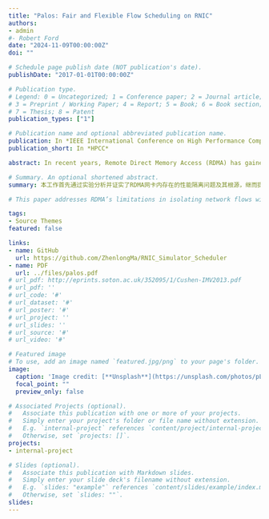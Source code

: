 ```yaml
---
title: "Palos: Fair and Flexible Flow Scheduling on RNIC"
authors:
- admin
#- Robert Ford
date: "2024-11-09T00:00:00Z"
doi: ""

# Schedule page publish date (NOT publication's date).
publishDate: "2017-01-01T00:00:00Z"

# Publication type.
# Legend: 0 = Uncategorized; 1 = Conference paper; 2 = Journal article;
# 3 = Preprint / Working Paper; 4 = Report; 5 = Book; 6 = Book section;
# 7 = Thesis; 8 = Patent
publication_types: ["1"]

# Publication name and optional abbreviated publication name.
publication: In *IEEE International Conference on High Performance Computing and Communications*
publication_short: In *HPCC*

abstract: In recent years, Remote Direct Memory Access (RDMA) has gained significant attraction within modern hyperscale data centers. However, RNIC fails to provide fine-grained performance isolation among network flows with different traffic patterns which co-exist in multi-tenant data centers and typically have various bandwidth, throughput and latency requirements.In this paper, we reveal that the drawbacks on isolation root in the packet-level flow scheduling mechanism implemented in the RNIC hardware. To solve this problem, we introduce Palos, a fair and flexible flow-scheduling mechanism. In the hardware layer, Palos adopts a data chunk based scheduling mechanism by reconstructing communication descriptors. The data chunk based scheduling diminishes the performance interference between large flows and small flows. Palos configures the scheduler in the software layer using a hierarchical weight setting to enable customized performance policy while preventing the configuration of users from interfering each other. Our experiments demonstrate that Palos provides better performance isolation and performance control flexibility compared with the commodity RDMA NIC and existing optimization framework.

# Summary. An optional shortened abstract.
summary: 本工作首先通过实验分析并证实了RDMA网卡内存在的性能隔离问题及其根源，继而提出Palos，基于硬件的公平、灵活的流调度机制。Palos消除了商用网卡中存在的异质化通信场景下的大小流性能干扰问题，并允许各级用户设定更灵活的性能策略。

# This paper addresses RDMA’s limitations in isolating network flows with diverse performance needs in multi-tenant data centers. The proposed solution, Palos, improves performance isolation by using a data chunk-based scheduling mechanism at the hardware level, reducing interference between large and small flows. A hierarchical, weight-based scheduler configuration in the software layer further allows customized, interference-free performance policies. Experiments show that Palos provides better isolation and flexibility than current RDMA NICs.

tags:
- Source Themes
featured: false

links:
- name: GitHub
  url: https://github.com/ZhenlongMa/RNIC_Simulator_Scheduler
- name: PDF
  url: ../files/palos.pdf
# url_pdf: http://eprints.soton.ac.uk/352095/1/Cushen-IMV2013.pdf
# url_pdf: ''
# url_code: '#'
# url_dataset: '#'
# url_poster: '#'
# url_project: ''
# url_slides: ''
# url_source: '#'
# url_video: '#'

# Featured image
# To use, add an image named `featured.jpg/png` to your page's folder. 
image:
  caption: 'Image credit: [**Unsplash**](https://unsplash.com/photos/pLCdAaMFLTE)'
  focal_point: ""
  preview_only: false

# Associated Projects (optional).
#   Associate this publication with one or more of your projects.
#   Simply enter your project's folder or file name without extension.
#   E.g. `internal-project` references `content/project/internal-project/index.md`.
#   Otherwise, set `projects: []`.
projects:
- internal-project

# Slides (optional).
#   Associate this publication with Markdown slides.
#   Simply enter your slide deck's filename without extension.
#   E.g. `slides: "example"` references `content/slides/example/index.md`.
#   Otherwise, set `slides: ""`.
slides:
---
```



<!-- Supplementary notes can be added here, including [code and math](https://sourcethemes.com/academic/docs/writing-markdown-latex/). -->
